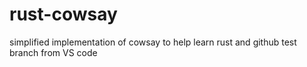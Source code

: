 # rust-cowsay
simplified implementation of cowsay to help learn rust and github
test branch from VS code